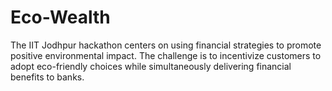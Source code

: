 # Eco-Wealth
The IIT Jodhpur hackathon centers on using financial strategies to promote positive environmental impact. The challenge is to incentivize customers to adopt eco-friendly choices while simultaneously delivering financial benefits to banks.

